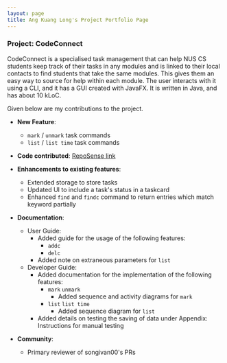 ```yaml
---
layout: page
title: Ang Kuang Long's Project Portfolio Page
---
```


### Project: CodeConnect

CodeConnect is a specialised task management that can help NUS CS students keep track of their tasks in any modules and is linked to their local contacts to find students that take the same modules. This gives them an easy way to source for help within each module.  The user interacts with it using a CLI, and it has a GUI created with JavaFX. It is written in Java, and has about 10 kLoC.

Given below are my contributions to the project.

* **New Feature**:
  * `mark` / `unmark` task commands
  * `list` / `list time` task commands

* **Code contributed**: [RepoSense link](https://nus-cs2103-ay2223s1.github.io/tp-dashboard/?search=angkl0&breakdown=true)

* **Enhancements to existing features**:
  * Extended storage to store tasks
  * Updated UI to include a task's status in a taskcard
  * Enhanced `find` and `findc` command to return entries which match keyword partially

* **Documentation**:
  * User Guide:
    * Added guide for the usage of the following features:
      * `addc` 
      * `delc`
    * Added note on extraneous parameters for `list`
  * Developer Guide:
    * Added documentation for the implementation of the following features:
      * `mark` `unmark` 
        * Added sequence and activity diagrams for `mark` 
      * `list` `list time` 
        * Added sequence diagram for `list` 
    * Added details on testing the saving of data under Appendix: Instructions for manual testing

* **Community**: 
  * Primary reviewer of songivan00's PRs

